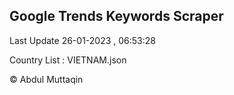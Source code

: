 

## Google Trends Keywords Scraper 
 
Last Update 26-01-2023 , 06:53:28

Country List :
VIETNAM.json



© Abdul Muttaqin 
